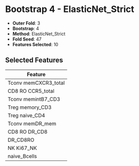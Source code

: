 # Bootstrap 4 - ElasticNet_Strict

- **Outer Fold**: 3
- **Bootstrap**: 4
- **Method**: ElasticNet_Strict
- **Fold Seed**: 47
- **Features Selected**: 10

## Selected Features

| Feature |
|---------|
| Tconv memCXCR3_total |
| CD8 RO CCR5_total |
| Tconv memintB7_CD3 |
| Treg memory_CD3 |
| Treg naive_CD4 |
| Tconv memDR_mem |
| CD8 RO DR_CD8 |
| DR_CD8RO |
| NK Ki67_NK |
| naive_Bcells |
